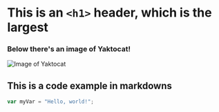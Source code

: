 # This is an `<h1>` header, which is the largest
### Below there's an image of Yaktocat!
![Image of Yaktocat](https://octodex.github.com/images/yaktocat.png)

## This is a code example in markdowns
``` javascript
var myVar = "Hello, world!";
```
